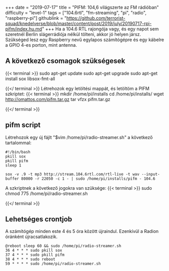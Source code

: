 +++
date = "2019-07-17"
title = "PIFM: 104,6 világszerte az FM rádióban"
difficulty = "level-1"
tags = ["104.6rtl", "fm-streaming", "pi", "radio", "raspberry-pi"]
githublink = "https://github.com/terrorist-squad/knedelverse/blob/master/content/post/2019/july/20190717-rpi-pifm/index.hu.md"
+++
Ha a 104.6 RTL rajongója vagy, és egy napot sem szeretnél Berlin slágerrádiója nélkül tölteni, akkor jó helyen jársz. Szükséged lesz egy Raspberry nevű egylapos számítógépre és egy kábelre a GPIO 4-es porton, mint antenna.
## A következő csomagok szükségesek

{{< terminal >}}
sudo apt-get update
sudo apt-get upgrade
sudo apt-get install sox libsox-fmt-all

{{</ terminal >}}
Létrehozok egy letöltési mappát, és letöltöm a PIFM szkriptet:
{{< terminal >}}
mkdir /home/pi/installs
cd /home/pi/installs/
wget http://omattos.com/pifm.tar.gz
tar vfzx pifm.tar.gz

{{</ terminal >}}

## pifm script
Létrehozok egy új fájlt "$vim /home/pi/radio-streamer.sh" a következő tartalommal:
```
#!/bin/bash 
pkill sox 
pkill pifm 
sleep 1 

sox -v .9 -t mp3 http://stream.104.6rtl.com/rtl-live -t wav --input-buffer 80000 -r 22050 -c 1 - | sudo /home/pi/installs/pifm - 104.6

```
A szkriptnek a következő jogokra van szüksége:
{{< terminal >}}
sudo chmod 775 /home/pi/radio-streamer.sh

{{</ terminal >}}

## Lehetséges crontjob
A számítógép minden este 4 és 5 óra között újraindul. Ezenkívül a Radion óránként újracsatlakozik.
```
@reboot sleep 60 && sudo /home/pi/radio-streamer.sh 
36 4 * * * sudo pkill sox 
37 4 * * * sudo pkill pifm 
38 4 * * * sudo reboot 
59 * * * * sudo /home/pi/radio-streamer.sh

```